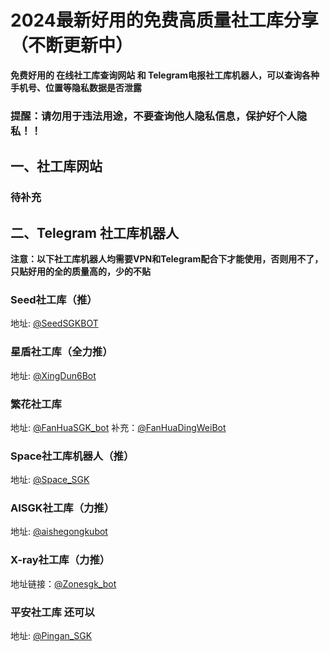 # 2024最新好用的免费高质量社工库分享（不断更新中）

**免费好用的 在线社工库查询网站 和 Telegram电报社工库机器人，可以查询各种手机号、位置等隐私数据是否泄露**

### 提醒：请勿用于违法用途，不要查询他人隐私信息，保护好个人隐私！！


## 一、社工库网站

### 待补充


## 二、Telegram 社工库机器人

**注意：以下社工库机器人均需要VPN和Telegram配合下才能使用，否则用不了，只贴好用的全的质量高的，少的不贴**
<br>

### Seed社工库（推）

地址: [@SeedSGKBOT](https://t.me/SeedSGKBOT?start=iyf7jpz14)
<br>

### 星盾社工库（全力推）


地址: [@XingDun6Bot](https://t.me/XingDun6Bot?start=gd26p7v)
<br>
### 繁花社工库
地址: [@FanHuaSGK_bot](https://t.me/FanHuaSGK_bot?start=FanHua_IYCZIFRK)
补充：[@FanHuaDingWeiBot](https://t.me/FanHuaSW_bot?start=FanHua_QQENTDKU)
<br>
### Space社工库机器人（推）
地址: [@Space_SGK](https://t.me/SpaceSGK_bot?start=9tYvQNjKGJ)
<br>


### AISGK社工库（力推）
地址: [@aishegongkubot](https://t.me/aishegongkubot?start=AISGK_MU1ZC3FS)
<br>


### X-ray社工库（力推）
地址链接：[@Zonesgk_bot](https://t.me/Zonesgk_bot?start=YSZSSAUXZZ)
### 平安社工库 还可以
地址: [@Pingan_SGK](https://t.me/pingansgk_bot?start=m7SFJe7gWs)
